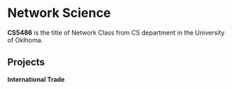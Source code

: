 # Network Science

**CS5486** is the title of Network Class from CS department in the University of Oklhoma.

## Projects

**International Trade**
